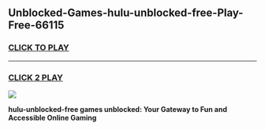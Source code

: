 
## Unblocked-Games-hulu-unblocked-free-Play-Free-66115
<h3>
<a href="https://premium76.site?title=hulu-unblocked-free&ref=19M">CLICK TO PLAY</a></h3>
<hr>

<h3>
<a href="https://premium76.site?title=hulu-unblocked-free&ref=19M">CLICK 2 PLAY</a>
  
</h3>

<a href="https://premium76.site?title=hulu-unblocked-free&ref=19M"><img src="https://clearcache.store/games.png"></a>


**hulu-unblocked-free games unblocked: Your Gateway to Fun and Accessible Online Gaming**
